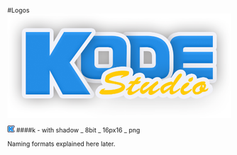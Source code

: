 #Logos
![Kode Studio Logo](/kodestudio.png)

![K](/Sondro/32px-/k-sh_8b_16px.png)
####k - with shadow _ 8bit _ 16px16 _ png

Naming formats explained here later.
